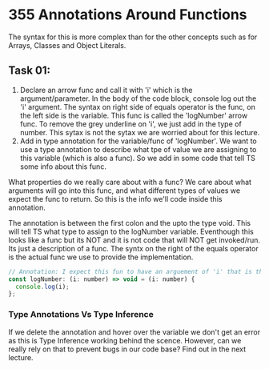 # 355 Annotations Around Functions

The syntax for this is more complex than for the other concepts such as for Arrays, Classes and Object Literals.

## Task 01:
1. Declare an arrow func and call it with 'i' which is the argument/parameter.
In the body of the code block, console log out the 'i' argument.
The syntax on right side of equals operator is the func, on the left side is the variable. This func is called the 'logNumber' arrow func.
To remove the grey underline on 'i', we just add in the type of number. This sytax is not the sytax we are worried about for this lecture.
2. Add in type annotation for the variable/func of 'logNumber'.
We want to use a type annotation to describe what tpe of value we are assigning to this variable (which is also a func). So we add in some code that tell TS some info about this func.

What properties do we really care about with a func? 
We care about what arguments will go into this func, and what different types of values we expect the func to return. So this is the info we'll code inside this annotation.

The annotation is between the first colon and the upto the type void. This will tell TS what type to assign to the logNumber variable. Eventhough this looks like a func but its NOT and it is not code that will NOT get invoked/run. Its just a description of a func. The syntx on the right of the equals operator is the actual func we use to provide the implementation.

```js
// Annotation: I expect this fun to have an arguement of 'i' that is the type of number and the value I expect this func to return is nothing so will use the type of void.
const logNumber: (i: number) => void = (i: number) {
  console.log(i);
};
```

### Type Annotations Vs Type Inference
If we delete the annotation and hover over the variable we don't get an error as this is Type Inference working behind the scence. However, can we really rely on that to prevent bugs in our code base? Find out in the next lecture.



